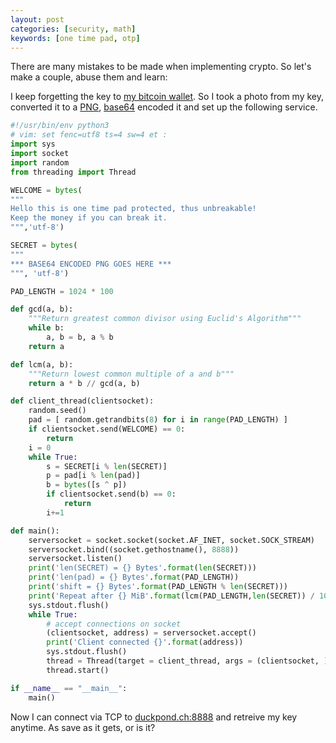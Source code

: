 ```yaml
---
layout: post
categories: [security, math]
keywords: [one time pad, otp]
---
```


There are many mistakes to be made when implementing crypto. So let's make a couple, abuse them and learn:

I keep forgetting the key to [my bitcoin wallet](https://blockchain.info/address/1LdtdP1qHWU9hQbjAX3U64MxYV7ABDEyy5). So I took a photo from my key, converted it to a [PNG], [base64] encoded it and set up the following service. 

```python
#!/usr/bin/env python3
# vim: set fenc=utf8 ts=4 sw=4 et :
import sys
import socket
import random
from threading import Thread

WELCOME = bytes(
"""
Hello this is one time pad protected, thus unbreakable!
Keep the money if you can break it.
""",'utf-8')

SECRET = bytes(
"""
*** BASE64 ENCODED PNG GOES HERE ***
""", 'utf-8')

PAD_LENGTH = 1024 * 100

def gcd(a, b):
    """Return greatest common divisor using Euclid's Algorithm"""
    while b:      
        a, b = b, a % b
    return a

def lcm(a, b):
    """Return lowest common multiple of a and b"""
    return a * b // gcd(a, b)

def client_thread(clientsocket):
    random.seed()
    pad = [ random.getrandbits(8) for i in range(PAD_LENGTH) ]
    if clientsocket.send(WELCOME) == 0:
        return
    i = 0
    while True:
        s = SECRET[i % len(SECRET)]
        p = pad[i % len(pad)]
        b = bytes([s ^ p])
        if clientsocket.send(b) == 0:
            return
        i+=1

def main():
    serversocket = socket.socket(socket.AF_INET, socket.SOCK_STREAM)
    serversocket.bind((socket.gethostname(), 8888))
    serversocket.listen()
    print('len(SECRET) = {} Bytes'.format(len(SECRET)))
    print('len(pad) = {} Bytes'.format(PAD_LENGTH))
    print('shift = {} Bytes'.format(PAD_LENGTH % len(SECRET)))
    print('Repeat after {} MiB'.format(lcm(PAD_LENGTH,len(SECRET)) / 1024 ** 2))
    sys.stdout.flush()
    while True:
        # accept connections on socket
        (clientsocket, address) = serversocket.accept()
        print('Client connected {}'.format(address))
        sys.stdout.flush()
        thread = Thread(target = client_thread, args = (clientsocket, ))
        thread.start()

if __name__ == "__main__":
    main()
```

Now I can connect via TCP to [duckpond.ch:8888](duckpond.ch:8888) and retreive my key anytime. As save as it gets, or is it?

[PNG]:https://en.wikipedia.org/wiki/Portable_Network_Graphics
[base64]:https://en.wikipedia.org/wiki/Base64
